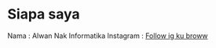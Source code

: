 # Siapa saya

Nama : Alwan Nak Informatika
Instagram : [Follow ig ku broww](https://www.instagram.com/rezolver20/)
